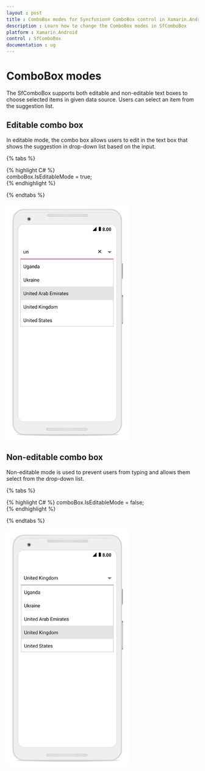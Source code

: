 ```yaml
---
layout : post
title : ComboBox modes for Syncfusion® ComboBox control in Xamarin.Android
description : Learn how to change the ComboBox modes in SfComboBox
platform : Xamarin.Android
control : SfComboBox
documentation : ug
---
```


# ComboBox modes

The SfComboBox supports both editable and non-editable text boxes to choose selected items in given data source. Users can select an item from the suggestion list. 

## Editable combo box

In editable mode, the combo box allows users to edit in the text box that shows the suggestion in drop-down list based on the input.

{% tabs %}

{% highlight C# %}	
comboBox.IsEditableMode = true; 	 
{% endhighlight %}

{% endtabs %}

![](images/editable.png)
	
## Non-editable combo box

Non-editable mode is used to prevent users from typing and allows them select from the drop-down list.

{% tabs %}

{% highlight C# %}
comboBox.IsEditableMode = false;  
{% endhighlight %}

{% endtabs %}

![](images/noneditable.png)
 
